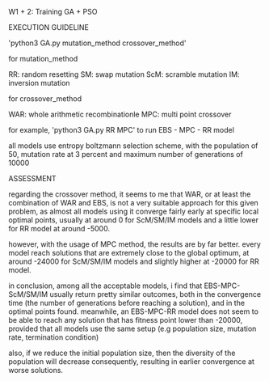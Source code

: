 W1 + 2: Training GA + PSO

EXECUTION GUIDELINE

'python3 GA.py mutation_method crossover_method'

for mutation_method

RR: random resetting
SM: swap mutation
ScM: scramble mutation
IM: inversion mutation

for crossover_method

WAR: whole arithmetic recombinationle
MPC: multi point crossover

for example, 'python3 GA.py RR MPC' to run EBS - MPC - RR model

all models use entropy boltzmann selection scheme, with the population of 50, mutation rate at 3 percent and maximum number of generations of 10000

ASSESSMENT

regarding the crossover method, it seems to me that WAR, or at least the combination of WAR and EBS, is not a very suitable approach for this given problem, as almost all models using it converge fairly early at specific local optimal points, usually at around 0 for ScM/SM/IM models and a little lower for RR model at around -5000.

however, with the usage of MPC method, the results are by far better. every model reach solutions that are extremely close to the global optimum, at around -24000 for ScM/SM/IM models and slightly higher at -20000 for RR model.

in conclusion, among all the acceptable models, i find that EBS-MPC-ScM/SM/IM usually return pretty similar outcomes, both in the convergence time (the number of generations before reaching a solution), and in the optimal points found. meanwhile, an EBS-MPC-RR model does not seem to be able to reach any solution that has fitness point lower than -20000, provided that all models use the same setup (e.g population size, mutation rate, termination condition)

also, if we reduce the initial population size, then the diversity of the population will decrease consequently, resulting in earlier convergence at worse solutions.
